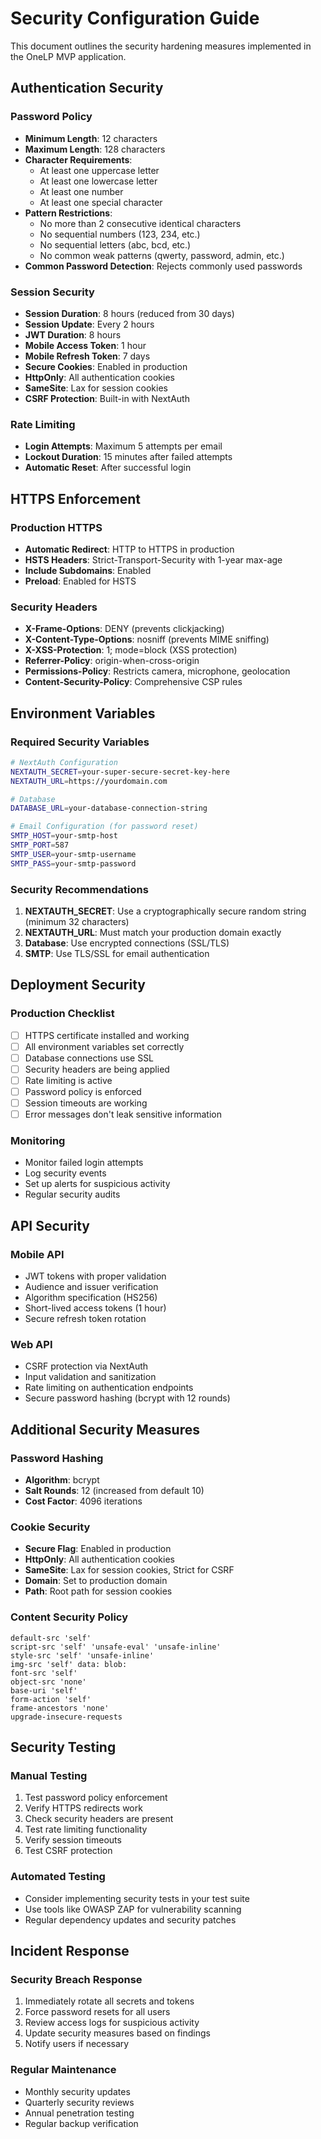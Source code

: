 # Security Configuration Guide

This document outlines the security hardening measures implemented in the OneLP MVP application.

## Authentication Security

### Password Policy
- **Minimum Length**: 12 characters
- **Maximum Length**: 128 characters
- **Character Requirements**:
  - At least one uppercase letter
  - At least one lowercase letter
  - At least one number
  - At least one special character
- **Pattern Restrictions**:
  - No more than 2 consecutive identical characters
  - No sequential numbers (123, 234, etc.)
  - No sequential letters (abc, bcd, etc.)
  - No common weak patterns (qwerty, password, admin, etc.)
- **Common Password Detection**: Rejects commonly used passwords

### Session Security
- **Session Duration**: 8 hours (reduced from 30 days)
- **Session Update**: Every 2 hours
- **JWT Duration**: 8 hours
- **Mobile Access Token**: 1 hour
- **Mobile Refresh Token**: 7 days
- **Secure Cookies**: Enabled in production
- **HttpOnly**: All authentication cookies
- **SameSite**: Lax for session cookies
- **CSRF Protection**: Built-in with NextAuth

### Rate Limiting
- **Login Attempts**: Maximum 5 attempts per email
- **Lockout Duration**: 15 minutes after failed attempts
- **Automatic Reset**: After successful login

## HTTPS Enforcement

### Production HTTPS
- **Automatic Redirect**: HTTP to HTTPS in production
- **HSTS Headers**: Strict-Transport-Security with 1-year max-age
- **Include Subdomains**: Enabled
- **Preload**: Enabled for HSTS

### Security Headers
- **X-Frame-Options**: DENY (prevents clickjacking)
- **X-Content-Type-Options**: nosniff (prevents MIME sniffing)
- **X-XSS-Protection**: 1; mode=block (XSS protection)
- **Referrer-Policy**: origin-when-cross-origin
- **Permissions-Policy**: Restricts camera, microphone, geolocation
- **Content-Security-Policy**: Comprehensive CSP rules

## Environment Variables

### Required Security Variables
```bash
# NextAuth Configuration
NEXTAUTH_SECRET=your-super-secure-secret-key-here
NEXTAUTH_URL=https://yourdomain.com

# Database
DATABASE_URL=your-database-connection-string

# Email Configuration (for password reset)
SMTP_HOST=your-smtp-host
SMTP_PORT=587
SMTP_USER=your-smtp-username
SMTP_PASS=your-smtp-password
```

### Security Recommendations
1. **NEXTAUTH_SECRET**: Use a cryptographically secure random string (minimum 32 characters)
2. **NEXTAUTH_URL**: Must match your production domain exactly
3. **Database**: Use encrypted connections (SSL/TLS)
4. **SMTP**: Use TLS/SSL for email authentication

## Deployment Security

### Production Checklist
- [ ] HTTPS certificate installed and working
- [ ] All environment variables set correctly
- [ ] Database connections use SSL
- [ ] Security headers are being applied
- [ ] Rate limiting is active
- [ ] Password policy is enforced
- [ ] Session timeouts are working
- [ ] Error messages don't leak sensitive information

### Monitoring
- Monitor failed login attempts
- Log security events
- Set up alerts for suspicious activity
- Regular security audits

## API Security

### Mobile API
- JWT tokens with proper validation
- Audience and issuer verification
- Algorithm specification (HS256)
- Short-lived access tokens (1 hour)
- Secure refresh token rotation

### Web API
- CSRF protection via NextAuth
- Input validation and sanitization
- Rate limiting on authentication endpoints
- Secure password hashing (bcrypt with 12 rounds)

## Additional Security Measures

### Password Hashing
- **Algorithm**: bcrypt
- **Salt Rounds**: 12 (increased from default 10)
- **Cost Factor**: 4096 iterations

### Cookie Security
- **Secure Flag**: Enabled in production
- **HttpOnly**: All authentication cookies
- **SameSite**: Lax for session cookies, Strict for CSRF
- **Domain**: Set to production domain
- **Path**: Root path for session cookies

### Content Security Policy
```
default-src 'self'
script-src 'self' 'unsafe-eval' 'unsafe-inline'
style-src 'self' 'unsafe-inline'
img-src 'self' data: blob:
font-src 'self'
object-src 'none'
base-uri 'self'
form-action 'self'
frame-ancestors 'none'
upgrade-insecure-requests
```

## Security Testing

### Manual Testing
1. Test password policy enforcement
2. Verify HTTPS redirects work
3. Check security headers are present
4. Test rate limiting functionality
5. Verify session timeouts
6. Test CSRF protection

### Automated Testing
- Consider implementing security tests in your test suite
- Use tools like OWASP ZAP for vulnerability scanning
- Regular dependency updates and security patches

## Incident Response

### Security Breach Response
1. Immediately rotate all secrets and tokens
2. Force password resets for all users
3. Review access logs for suspicious activity
4. Update security measures based on findings
5. Notify users if necessary

### Regular Maintenance
- Monthly security updates
- Quarterly security reviews
- Annual penetration testing
- Regular backup verification
